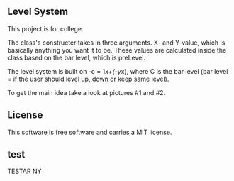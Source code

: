 Level System
------------------

This project is for college.

The class's constructer takes in three arguments. X- and Y-value, which is basically anything you want it to be. These values are calculated inside the class based on the bar level, which is preLevel. 

The level system is built on -c = 1*x+(-y*x), where C is the bar level (bar level = if the user should level up, down or keep same level). 

To get the main idea take a look at pictures #1 and #2.

License
-----------------
This software is free software and carries a MIT license.


test
-------
TESTAR NY